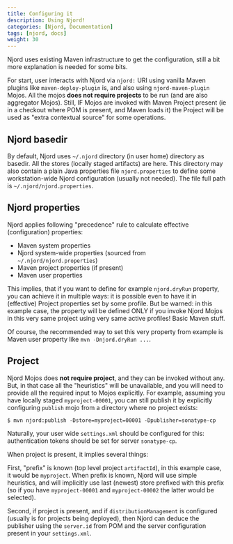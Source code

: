 ```yaml
---
title: Configuring it
description: Using Njord!
categories: [Njord, Documentation]
tags: [njord, docs]
weight: 30
---
```


Njord uses existing Maven infrastructure to get the configuration, still a bit more explanation is needed for some bits.

For start, user interacts with Njord via `njord:` URI using vanilla Maven plugins like `maven-deploy-plugin` is, and
also using `njord-maven-plugin` Mojos. All the mojos **does not require projects** to be run (and are also aggregator
Mojos). Still, IF Mojos are invoked with Maven Project present (ie in a checkout where POM is present, and Maven loads
it) the Project will be used as "extra contextual source" for some operations.

## Njord basedir

By default, Njord uses `~/.njord` directory (in user home) directory as basedir. All the stores (locally staged artifacts)
are here. This directory may also contain a plain Java properties file `njord.properties` to define some workstation-wide
Njord configuration (usually not needed). The file full path is `~/.njord/njord.properties`.

## Njord properties

Njord applies following "precedence" rule to calculate effective (configuration) properties:
* Maven system properties
* Njord system-wide properties (sourced from `~/.njord/njord.properties`)
* Maven project properties (if present)
* Maven user properties

This implies, that if you want to define for example `njord.dryRun` property, you can achieve it in multiple ways: it is
possible even to have it in (effective) Project properties set by some profile. But be warned: in this example case, the 
property will be defined ONLY if you invoke Njord Mojos in this very same project using very same active profiles!
Basic Maven stuff.

Of course, the recommended way to set this very property from example is Maven user property like `mvn -Dnjord.dryRun ...`.

## Project

Njord Mojos does **not require project**, and they can be invoked without any. But, in that case all the "heuristics" will be
unavailable, and you will need to provide all the required input to Mojos explicitly. For example, assuming you have 
locally staged `myproject-00001`, you can still publish it by explicitly configuring `publish` mojo from a directory
where no project exists:

```
$ mvn njord:publish -Dstore=myproject=00001 -Dpublisher=sonatype-cp
```

Naturally, your user wide `settings.xml` should be configured for this: authentication tokens should be set for server `sonatype-cp`.

When project is present, it implies several things: 

First, "prefix" is known (top level project `artifactId`), in this 
example case, it would be `myproject`. When prefix is known, Njord will use simple heuristics, and will implicitly use 
last (newest) store prefixed with this prefix (so if you have `myproject-00001` and `myproject-00002` the latter would
be selected). 

Second, if project is present, and if `distributionManagement` is configured (usually is for projects being deployed), 
then Njord can deduce the publisher using the `server.id` from POM and the server configuration present in your `settings.xml`.

